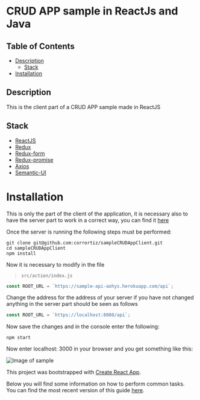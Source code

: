 # CRUD APP sample in ReactJs and Java

## Table of Contents

- [Description](#description)
    - [Stack](#stack)
- [Installation](#installation)

## Description

This is the client part of a CRUD APP sample made in ReactJS

## Stack
* [ReactJS](https://facebook.github.io/react/)
* [Redux](http://redux.js.org/docs/introduction/)
* [Redux-form](http://redux-form.com/6.6.1/)
* [Redux-promise](https://github.com/acdlite/redux-promise)
* [Axios](https://github.com/mzabriskie/axios)
* [Semantic-UI](react.semantic-ui.com)

# Installation
This is only the part of the client of the application, it is necessary also to have the server part to work in a correct way, you can find it [here](https://github.com/corrortiz/sampleAppServer)

Once the server is running the following steps must be performed:

```
git clone git@github.com:corrortiz/sampleCRUDAppClient.git
cd sampleCRUDAppClient
npm install
```
Now it is necessary to modify in the file

>  `src/action/index.js`
``` js
const ROOT_URL = `https://sample-api-aohys.herokuapp.com/api`;
```

Change the address for the address of your server if you have not changed anything in the server part should be seen as follows

``` js
const ROOT_URL = `https://localhost:8080/api`;
```
Now save the changes and in the console enter the following:
``` 
npm start
```
Now enter localhost: 3000 in your browser and you get something like this:

![Image of sample](http://i.imgur.com/r1gL5Ga.png)


This project was bootstrapped with [Create React App](https://github.com/facebookincubator/create-react-app).

Below you will find some information on how to perform common tasks.<br>
You can find the most recent version of this guide [here](https://github.com/facebookincubator/create-react-app/blob/master/packages/react-scripts/template/README.md).
